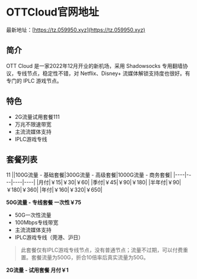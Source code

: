 # OTTCloud官网地址

最新地址：[https://tz.059950.xyz](https://tz.059950.xyz)

## 简介

OTT Cloud 是一家2022年12月开业的新机场，采用 Shadowsocks 专用翻墙协议，专线节点，稳定性不错，对 Netflix、Disney+ 流媒体解锁支持度也很好。有专门的 IPLC 游戏节点。

## 特色

* 2G流量试用套餐111
* 万兆不限速带宽
* 主流流媒体支持
* IPLC游戏专线

## 套餐列表
11
||100G流量 - 基础套餐|300G流量 - 高级套餐|1000G流量 - 商务套餐|
|----|----|----|----|
|月付|￥15|￥30|￥60|
|季付|￥45|￥90|￥180|
|半年付|￥90|￥180|￥360|
|年付|￥160|￥320|￥650|

**50G流量 - 专线套餐 一次性￥75**

* 50G一次性流量
* 100Mbps专线带宽
* 主流流媒体支持
* IPLC游戏专线（莞港、沪日）
> 此套餐仅有IPLC游戏专线节点，没有普通节点；流量不过期，可以付费重置。套餐流量为500G，折合10倍率后真实流量为50G。

**2G流量 - 试用套餐 月付￥1**
